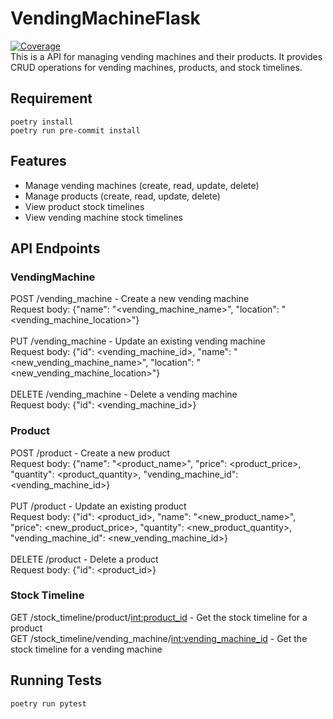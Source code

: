 # VendingMachineFlask
[![Coverage](https://sonarcloud.io/api/project_badges/measure?project=CodePan1_VendingMachineFlask&metric=coverage)](https://sonarcloud.io/summary/new_code?id=CodePan1_VendingMachineFlask)<br />
This is a API for managing vending machines and their products. It provides CRUD operations for vending machines, products, and stock timelines.

## Requirement
```
poetry install
poetry run pre-commit install
```

## Features

- Manage vending machines (create, read, update, delete)
- Manage products (create, read, update, delete)
- View product stock timelines
- View vending machine stock timelines

## API Endpoints

### VendingMachine
POST /vending_machine - Create a new vending machine<br />
Request body: {"name": "<vending_machine_name>", "location": "<vending_machine_location>"}<br />
<br />
PUT /vending_machine - Update an existing vending machine<br />
Request body: {"id": <vending_machine_id>, "name": "<new_vending_machine_name>", "location": "<new_vending_machine_location>"}<br />
<br />
DELETE /vending_machine - Delete a vending machine<br />
Request body: {"id": <vending_machine_id>}<br />

### Product
POST /product - Create a new product<br />
Request body: {"name": "<product_name>", "price": <product_price>, "quantity": <product_quantity>, "vending_machine_id": <vending_machine_id>}<br />
<br />
PUT /product - Update an existing product<br />
Request body: {"id": <product_id>, "name": "<new_product_name>", "price": <new_product_price>, "quantity": <new_product_quantity>, "vending_machine_id": <new_vending_machine_id>}<br />
<br />
DELETE /product - Delete a product<br />
Request body: {"id": <product_id>}<br />

### Stock Timeline
GET /stock_timeline/product/<int:product_id> - Get the stock timeline for a product<br />
GET /stock_timeline/vending_machine/<int:vending_machine_id> - Get the stock timeline for a vending machine<br />

## Running Tests
```
poetry run pytest
```

